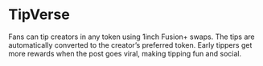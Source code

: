 # TipVerse
Fans can tip creators in any token using 1inch Fusion+ swaps. The tips are automatically converted to the creator’s preferred token. Early tippers get more rewards when the post goes viral, making tipping fun and social.
